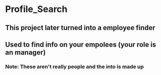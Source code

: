 # Profile_Search

## This project later turned into a employee finder
## Used to find info on your empolees (your role is an manager)
### Note: These aren't really people and the into is made up